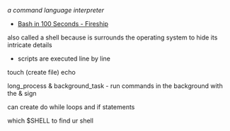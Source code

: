 *a command language interpreter*

-   [Bash in 100 Seconds - Fireship](https://www.youtube.com/watch?v=I4EWvMFj37g)

also called a shell because is surrounds the operating system to hide its intricate details

-   scripts are executed line by line

touch (create file) echo

long_process & background_task - run commands in the background with the & sign

can create do while loops and if statements

which $SHELL to find ur shell